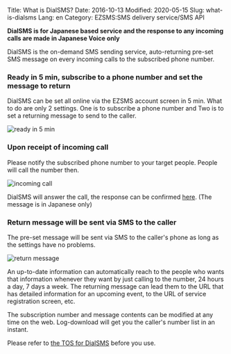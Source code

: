 Title: What is DialSMS?
Date: 2016-10-13
Modified: 2020-05-15
Slug: what-is-dialsms
Lang: en
Category: EZSMS:SMS delivery service/SMS API

**DialSMS is for Japanese based service and the response to any incoming calls are made in Japanese Voice only**

DialSMS is the on-demand SMS sending service, auto-returning pre-set SMS message on every incoming calls to the subscribed phone number.

### Ready in 5 min, subscribe to a phone number and set the message to return

DialSMS can be set all online via the EZSMS account screen in 5 min.
What to do are only 2 settings. One is to subscribe a phone number and Two is to set a returning message to send to the caller.

![ready in 5 min](/images/dialsms/dialsms_01en.png)

### Upon receipt of incoming call

Please notify the subscribed phone number to your target people.
People will call the number then.

![incoming call](/images/dialsms/dialsms_02en.png)

DialSMS will answer the call, the response can be confirmed [here](https://help.xoxzo.com/en/ezsms-sms-delivery-service/articles/how-will-the-dialsms-call-be-answered/). (The message is in Japanese only)

### Return message will be sent via SMS to the caller

The pre-set message will be sent via SMS to the caller's phone as long as the settings have no problems.

![return message](/images/dialsms/dialsms_03en.png)

An up-to-date information can automatically reach to the people who wants that information whenever they want
by just calling to the number, 24 hours a day, 7 days a week.
The returning message can lead them to the URL that has detailed information for an upcoming event,
to the URL of service registration screen, etc.

The subscription number and message contents can be modified at any time on the web.
Log-download will get you the caller's number list in an instant.

Please refer to [the TOS for DialSMS](https://www.ezsms.biz/en/faq/dialsms-tos/) before you use.
